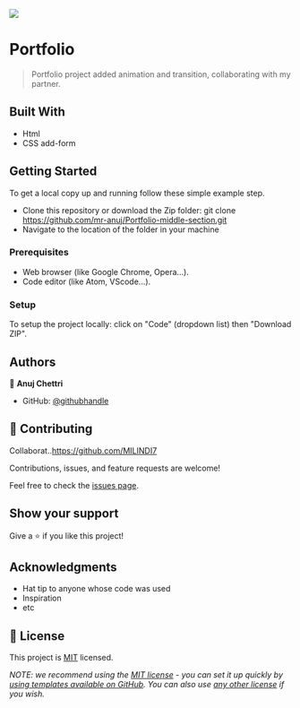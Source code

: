 ![](https://img.shields.io/badge/Microverse-blueviolet)


# Portfolio

> Portfolio project added animation and transition, collaborating with my partner. 



## Built With

- Html
- CSS
 add-form


## Getting Started
 To get a local copy up and running follow these simple example step.
- Clone this repository or download the Zip folder:
git clone https://github.com/mr-anuj/Portfolio-middle-section.git
- Navigate to the location of the folder in your machine

### Prerequisites
- Web browser (like Google Chrome, Opera...).
- Code editor (like Atom, VScode...).

### Setup
To setup the project locally: click on "Code" (dropdown list) then "Download ZIP".


## Authors

👤 **Anuj Chettri**

- GitHub: [@githubhandle](https://github.com/mr-anuj)


## 🤝 Contributing

Collaborat..https://github.com/MILINDI7

Contributions, issues, and feature requests are welcome!

Feel free to check the [issues page](../../issues/).

## Show your support

Give a ⭐️ if you like this project!

## Acknowledgments

- Hat tip to anyone whose code was used
- Inspiration
- etc

## 📝 License

This project is [MIT](./LICENSE) licensed.

_NOTE: we recommend using the [MIT license](https://choosealicense.com/licenses/mit/) - you can set it up quickly by [using templates available on GitHub](https://docs.github.com/en/communities/setting-up-your-project-for-healthy-contributions/adding-a-license-to-a-repository). You can also use [any other license](https://choosealicense.com/licenses/) if you wish._
